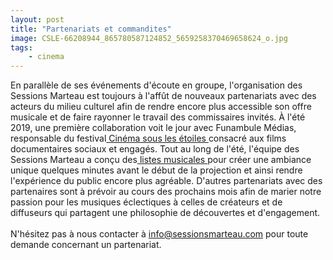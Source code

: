 ```yaml
---
layout: post
title: "Partenariats et commandites"
image: CSLE-66208944_865780587124852_5659258370469658624_o.jpg
tags:   
    - cinema
---
```

En parallèle de ses événements d'écoute en groupe, l'organisation des Sessions Marteau est toujours à l'affût de nouveaux partenariats avec des acteurs du milieu culturel afin de rendre encore plus accessible son offre musicale et de faire rayonner le travail des commissaires invités.
À l'été 2019, une première collaboration voit le jour avec Funambule Médias, responsable du festival<a href="http://cinemasouslesetoiles.org/"> Cinéma sous les étoiles </a>consacré aux films documentaires sociaux et engagés. Tout au long de l'été, l'équipe des Sessions Marteau a conçu des<a href="https://sessionsmarteau.com/musique/#playlists"> listes musicales </a>pour créer une ambiance unique quelques minutes avant le début de la projection et ainsi rendre l'expérience du public encore plus agréable.
D'autres partenariats avec des partenaires sont à prévoir au cours des prochains mois afin de marier notre passion pour les musiques éclectiques à celles de créateurs et de diffuseurs qui partagent une philosophie de découvertes et d'engagement.
<br>
<br>
N'hésitez pas à nous contacter à <a href="mailto:info@sessionsmarteau.com">info@sessionsmarteau.com</a> pour toute demande concernant un partenariat.



